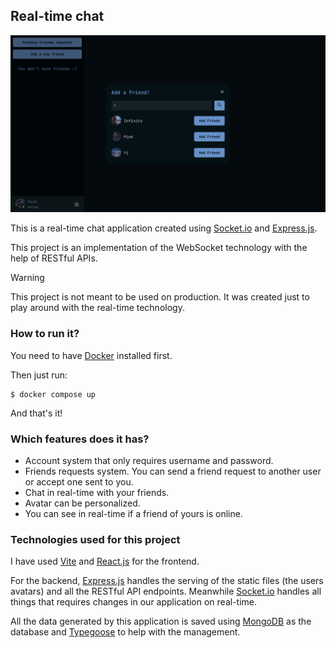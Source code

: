 ## Real-time chat
![Gif showcasing the app](./github/app.gif)

This is a real-time chat application created using [Socket.io](https://socket.io) and [Express.js](https://expressjs.com).

This project is an implementation of the WebSocket technology with the help of RESTful APIs.

> [!WARNING]
> This project is not meant to be used on production. It was created just to play around with the real-time technology.

### How to run it?
You need to have [Docker](https://docs.docker.com/get-docker) installed first.

Then just run:
```shell
$ docker compose up
```

And that's it!

### Which features does it has?
- Account system that only requires username and password.
- Friends requests system. You can send a friend request to another user or accept one sent to you.
- Chat in real-time with your friends.
- Avatar can be personalized.
- You can see in real-time if a friend of yours is online.

### Technologies used for this project
I have used [Vite](https://vitejs.dev) and [React.js](https://react.dev) for the frontend.

For the backend, [Express.js](https://expressjs.com) handles the serving of the static files (the users avatars) and all the RESTful API endpoints. Meanwhile [Socket.io](https://socket.io) handles all things that requires changes in our application on real-time.

All the data generated by this application is saved using [MongoDB](https://www.mongodb.com) as the database and [Typegoose](https://typegoose.github.io/typegoose) to help with the management.

